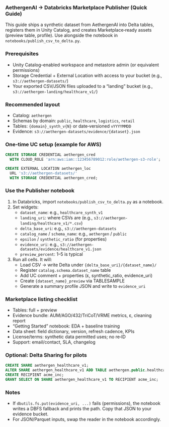 ### AethergenAI → Databricks Marketplace Publisher (Quick Guide)

This guide ships a synthetic dataset from AethergenAI into Delta tables, registers them in Unity Catalog, and creates Marketplace‑ready assets (preview table, profile). Use alongside the notebook in `notebooks/publish_csv_to_delta.py`.

### Prerequisites
- Unity Catalog–enabled workspace and metastore admin (or equivalent permissions)
- Storage Credential + External Location with access to your bucket (e.g., `s3://aethergen-datasets/`)
- Your exported CSV/JSON files uploaded to a “landing” bucket (e.g., `s3://aethergen-landing/healthcare_v1/`)

### Recommended layout
- Catalog: `aethergen`
- Schemas by domain: `public`, `healthcare`, `logistics`, `retail`
- Tables: `{domain}_synth_v{N}` or date‑versioned `vYYYYMMDD`
- Evidence: `s3://aethergen-datasets/evidence/{dataset}.json`

### One‑time UC setup (example for AWS)
```sql
CREATE STORAGE CREDENTIAL aethergen_cred
  WITH CLOUD_ROLE 'arn:aws:iam::123456789012:role/aethergen-s3-role';

CREATE EXTERNAL LOCATION aethergen_loc
  URL 's3://aethergen-datasets/'
  WITH STORAGE CREDENTIAL aethergen_cred;
```

### Use the Publisher notebook
1) In Databricks, import `notebooks/publish_csv_to_delta.py` as a notebook.
2) Set widgets:
   - `dataset_name`: e.g., `healthcare_synth_v1`
   - `landing_uri`: where CSVs are (e.g., `s3://aethergen-landing/healthcare_v1/*.csv`)
   - `delta_base_uri`: e.g., `s3://aethergen-datasets`
   - `catalog_name` / `schema_name`: e.g., `aethergen` / `public`
   - `epsilon` / `synthetic_ratio` (for properties)
   - `evidence_uri`: e.g., `s3://aethergen-datasets/evidence/healthcare_v1.json`
   - `preview_percent`: 1–5 is typical
3) Run all cells. It will:
   - Load CSV → write Delta under `{delta_base_uri}/{dataset_name}/`
   - Register `catalog.schema.dataset_name` table
   - Add UC comment + properties (ε, synthetic_ratio, evidence_uri)
   - Create `{dataset_name}_preview` via TABLESAMPLE
   - Generate a summary profile JSON and write to `evidence_uri`

### Marketplace listing checklist
- Tables: full + preview
- Evidence bundle: AUM/AGO/432/TriCoT/VRME metrics, ε, cleaning report
- “Getting Started” notebook: EDA + baseline training
- Data sheet: field dictionary, version, refresh cadence, KPIs
- License/terms: synthetic data permitted uses; no re‑ID
- Support: email/contact, SLA, changelog

### Optional: Delta Sharing for pilots
```sql
CREATE SHARE aethergen_healthcare_v1;
ALTER SHARE aethergen_healthcare_v1 ADD TABLE aethergen.public.healthcare_synth_v1;
CREATE RECIPIENT acme_inc;
GRANT SELECT ON SHARE aethergen_healthcare_v1 TO RECIPIENT acme_inc;
```

### Notes
- If `dbutils.fs.put(evidence_uri, ...)` fails (permissions), the notebook writes a DBFS fallback and prints the path. Copy that JSON to your evidence bucket.
- For JSON/Parquet inputs, swap the reader in the notebook accordingly.


